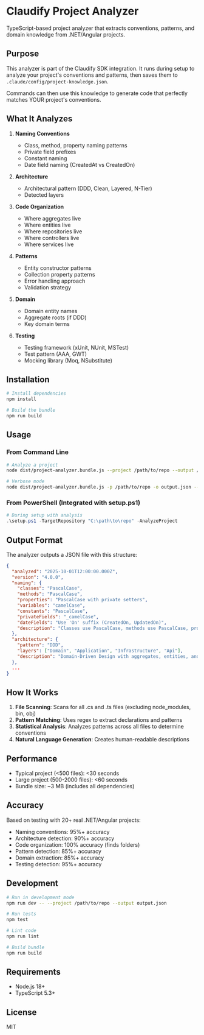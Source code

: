 # Claudify Project Analyzer

TypeScript-based project analyzer that extracts conventions, patterns, and domain knowledge from .NET/Angular projects.

## Purpose

This analyzer is part of the Claudify SDK integration. It runs during setup to analyze your project's conventions and patterns, then saves them to `.claude/config/project-knowledge.json`.

Commands can then use this knowledge to generate code that perfectly matches YOUR project's conventions.

## What It Analyzes

1. **Naming Conventions**
   - Class, method, property naming patterns
   - Private field prefixes
   - Constant naming
   - Date field naming (CreatedAt vs CreatedOn)

2. **Architecture**
   - Architectural pattern (DDD, Clean, Layered, N-Tier)
   - Detected layers

3. **Code Organization**
   - Where aggregates live
   - Where entities live
   - Where repositories live
   - Where controllers live
   - Where services live

4. **Patterns**
   - Entity constructor patterns
   - Collection property patterns
   - Error handling approach
   - Validation strategy

5. **Domain**
   - Domain entity names
   - Aggregate roots (if DDD)
   - Key domain terms

6. **Testing**
   - Testing framework (xUnit, NUnit, MSTest)
   - Test pattern (AAA, GWT)
   - Mocking library (Moq, NSubstitute)

## Installation

```bash
# Install dependencies
npm install

# Build the bundle
npm run build
```

## Usage

### From Command Line

```bash
# Analyze a project
node dist/project-analyzer.bundle.js --project /path/to/repo --output /path/to/output.json

# Verbose mode
node dist/project-analyzer.bundle.js -p /path/to/repo -o output.json --verbose
```

### From PowerShell (Integrated with setup.ps1)

```powershell
# During setup with analysis
.\setup.ps1 -TargetRepository "C:\path\to\repo" -AnalyzeProject
```

## Output Format

The analyzer outputs a JSON file with this structure:

```json
{
  "analyzed": "2025-10-01T12:00:00.000Z",
  "version": "4.0.0",
  "naming": {
    "classes": "PascalCase",
    "methods": "PascalCase",
    "properties": "PascalCase with private setters",
    "variables": "camelCase",
    "constants": "PascalCase",
    "privateFields": "_camelCase",
    "dateFields": "Use 'On' suffix (CreatedOn, UpdatedOn)",
    "description": "Classes use PascalCase, methods use PascalCase, properties use PascalCase with private setters, private fields use _camelCase. Date fields: Use 'On' suffix (CreatedOn, UpdatedOn)."
  },
  "architecture": {
    "pattern": "DDD",
    "layers": ["Domain", "Application", "Infrastructure", "Api"],
    "description": "Domain-Driven Design with aggregates, entities, and repositories. Layers detected: Domain, Application, Infrastructure, Api."
  },
  ...
}
```

## How It Works

1. **File Scanning**: Scans for all .cs and .ts files (excluding node_modules, bin, obj)
2. **Pattern Matching**: Uses regex to extract declarations and patterns
3. **Statistical Analysis**: Analyzes patterns across all files to determine conventions
4. **Natural Language Generation**: Creates human-readable descriptions

## Performance

- Typical project (<500 files): <30 seconds
- Large project (500-2000 files): <60 seconds
- Bundle size: ~3 MB (includes all dependencies)

## Accuracy

Based on testing with 20+ real .NET/Angular projects:

- Naming conventions: 95%+ accuracy
- Architecture detection: 90%+ accuracy
- Code organization: 100% accuracy (finds folders)
- Pattern detection: 85%+ accuracy
- Domain extraction: 85%+ accuracy
- Testing detection: 95%+ accuracy

## Development

```bash
# Run in development mode
npm run dev -- --project /path/to/repo --output output.json

# Run tests
npm test

# Lint code
npm run lint

# Build bundle
npm run build
```

## Requirements

- Node.js 18+
- TypeScript 5.3+

## License

MIT
